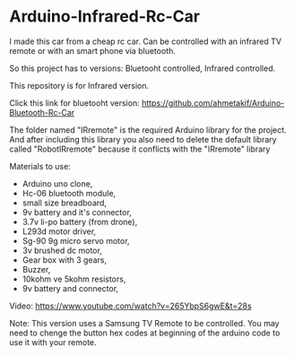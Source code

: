 # Arduino-Infrared-Rc-Car
I made this car from a cheap rc car. Can be controlled with an infrared TV remote or with an smart phone via bluetooth.

So this project has to versions: Bluetooht controlled, Infrared controlled.

This repository is for Infrared version.

Click this link for bluetooht version: https://github.com/ahmetakif/Arduino-Bluetooth-Rc-Car

The folder named "IRremote" is the required Arduino library for the project.
And after including this library you also need to delete the default library called "RobotIRremote" because it conflicts with the "IRremote" library

Materials to use:
- Arduino uno clone,
- Hc-06 bluetooth module,
- small size breadboard,
- 9v battery and it's connector,
- 3.7v li-po battery (from drone),
- L293d motor driver,
- Sg-90 9g micro servo motor,
- 3v brushed dc motor,
- Gear box with 3 gears,
- Buzzer,
- 10kohm ve 5kohm resistors,
- 9v battery and connector,

Video: https://www.youtube.com/watch?v=265YbpS6gwE&t=28s

Note: This version uses a Samsung TV Remote to be controlled. You may need to chenge the button hex codes at beginning of the arduino code to use it with your remote.
